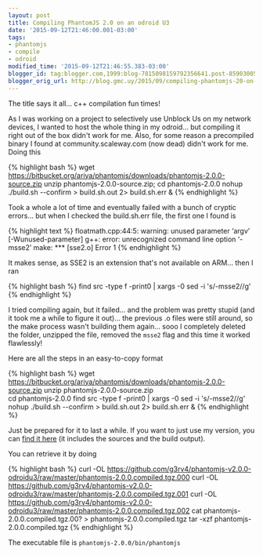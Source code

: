 ```yaml
---
layout: post
title: Compiling PhantomJS 2.0 on an odroid U3
date: '2015-09-12T21:46:00.001-03:00'
tags:
- phantomjs
- compile
- odroid
modified_time: '2015-09-12T21:46:55.383-03:00'
blogger_id: tag:blogger.com,1999:blog-7815098159792356641.post-8590300574868217387
blogger_orig_url: http://blog.gmc.uy/2015/09/compiling-phantomjs-20-on-odroid-u3.html
---
```

The title says it all... c++ compilation fun times!
<!--more-->

As I was working on a project to selectively use Unblock Us on my network devices, I wanted to host the whole thing in my odroid... but compiling it right out of the box didn't work for me. Also, for some reason a precompiled binary I found at community.scaleway.com (now dead) didn't work for me. Doing this

{% highlight bash %}
wget https://bitbucket.org/ariya/phantomjs/downloads/phantomjs-2.0.0-source.zip
unzip phantomjs-2.0.0-source.zip;
cd phantomjs-2.0.0
nohup ./build.sh --confirm > build.sh.out 2> build.sh.err &
{% endhighlight %}

Took a whole a lot of time and eventually failed with a bunch of cryptic errors... but when I checked the build.sh.err file, the first one I found is

{% highlight text %}
floatmath.cpp:44:5: warning: unused parameter ‘argv’ [-Wunused-parameter]
g++: error: unrecognized command line option ‘-msse2’
make: *** [sse2.o] Error 1
{% endhighlight %}

It makes sense, as SSE2 is an extension that's not available on ARM... then I ran

{% highlight bash %}
find src -type f -print0 | xargs -0 sed -i 's/-msse2//g'
{% endhighlight %}

I tried compiling again, but it failed... and the problem was pretty stupid (and it took me a while to figure it out)... the previous .o files were still around, so the make process wasn't building them again... sooo I completely deleted the folder, unzipped the file, removed the `msse2` flag and this time it worked flawlessly!

Here are all the steps in an easy-to-copy format

{% highlight bash %}
wget https://bitbucket.org/ariya/phantomjs/downloads/phantomjs-2.0.0-source.zip
unzip phantomjs-2.0.0-source.zip<br />cd phantomjs-2.0.0
find src -type f -print0 | xargs -0 sed -i 's/-msse2//g'
nohup ./build.sh --confirm > build.sh.out 2> build.sh.err &
{% endhighlight %}

Just be prepared for it to last a while. If you want to just use my version, you can [find it here](https://github.com/g3rv4/phantomjs-v2.0.0-odroidu3) (it includes the sources and the build output).

You can retrieve it by doing

{% highlight bash %}
curl -OL https://github.com/g3rv4/phantomjs-v2.0.0-odroidu3/raw/master/phantomjs-2.0.0.compiled.tgz.000
curl -OL https://github.com/g3rv4/phantomjs-v2.0.0-odroidu3/raw/master/phantomjs-2.0.0.compiled.tgz.001
curl -OL https://github.com/g3rv4/phantomjs-v2.0.0-odroidu3/raw/master/phantomjs-2.0.0.compiled.tgz.002
cat phantomjs-2.0.0.compiled.tgz.00? > phantomjs-2.0.0.compiled.tgz
tar -xzf phantomjs-2.0.0.compiled.tgz
{% endhighlight %}

The executable file is `phantomjs-2.0.0/bin/phantomjs`
